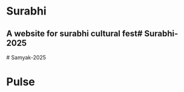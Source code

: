 ﻿# Surabhi
## A website for surabhi cultural fest#   S u r a b h i - 2 0 2 5  
 # Samyak-2025
# Pulse
